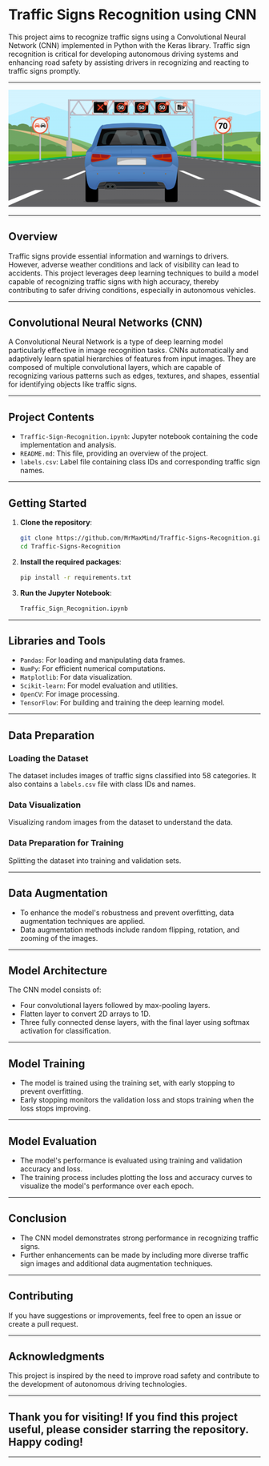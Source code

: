 
# Traffic Signs Recognition using CNN 

This project aims to recognize traffic signs using a Convolutional Neural Network (CNN) implemented in Python with the Keras library. Traffic sign recognition is critical for developing autonomous driving systems and enhancing road safety by assisting drivers in recognizing and reacting to traffic signs promptly.

---

<div align="center">
  <img src="./sign.png" alt="Traffic Sign Recognition" style="border:none;">
</div>

---

## Overview

Traffic signs provide essential information and warnings to drivers. However, adverse weather conditions and lack of visibility can lead to accidents. This project leverages deep learning techniques to build a model capable of recognizing traffic signs with high accuracy, thereby contributing to safer driving conditions, especially in autonomous vehicles.

---

## Convolutional Neural Networks (CNN)

A Convolutional Neural Network is a type of deep learning model particularly effective in image recognition tasks. CNNs automatically and adaptively learn spatial hierarchies of features from input images. They are composed of multiple convolutional layers, which are capable of recognizing various patterns such as edges, textures, and shapes, essential for identifying objects like traffic signs.

---

## Project Contents

- `Traffic-Sign-Recognition.ipynb`: Jupyter notebook containing the code implementation and analysis.
- `README.md`: This file, providing an overview of the project.
- `labels.csv`: Label file containing class IDs and corresponding traffic sign names.

---

## Getting Started

1. **Clone the repository**:
   ```bash
   git clone https://github.com/MrMaxMind/Traffic-Signs-Recognition.git
   cd Traffic-Signs-Recognition
2. **Install the required packages**:
   ```bash
   pip install -r requirements.txt
3. **Run the Jupyter Notebook**:
   ```bash
   Traffic_Sign_Recognition.ipynb

---

## Libraries and Tools

- `Pandas`: For loading and manipulating data frames.
- `NumPy`: For efficient numerical computations.
- `Matplotlib`: For data visualization.
- `Scikit-learn`: For model evaluation and utilities.
- `OpenCV`: For image processing.
- `TensorFlow`: For building and training the deep learning model.

---

## Data Preparation

### Loading the Dataset

The dataset includes images of traffic signs classified into 58 categories. It also contains a `labels.csv` file with class IDs and names.

### Data Visualization

Visualizing random images from the dataset to understand the data.

### Data Preparation for Training

Splitting the dataset into training and validation sets.

---

## Data Augmentation

- To enhance the model's robustness and prevent overfitting, data augmentation techniques are applied.
- Data augmentation methods include random flipping, rotation, and zooming of the images.

---

## Model Architecture

The CNN model consists of:
- Four convolutional layers followed by max-pooling layers.
- Flatten layer to convert 2D arrays to 1D.
- Three fully connected dense layers, with the final layer using softmax activation for classification.

---

## Model Training

- The model is trained using the training set, with early stopping to prevent overfitting.
- Early stopping monitors the validation loss and stops training when the loss stops improving.

---

## Model Evaluation

- The model's performance is evaluated using training and validation accuracy and loss.
- The training process includes plotting the loss and accuracy curves to visualize the model's performance over each epoch.

---

## Conclusion

- The CNN model demonstrates strong performance in recognizing traffic signs.
- Further enhancements can be made by including more diverse traffic sign images and additional data augmentation techniques.

---

## Contributing

If you have suggestions or improvements, feel free to open an issue or create a pull request.

---

## Acknowledgments
This project is inspired by the need to improve road safety and contribute to the development of autonomous driving technologies.

---

## Thank you for visiting! If you find this project useful, please consider starring the repository. Happy coding!

---
